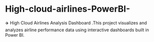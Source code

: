 # High-cloud-airlines-PowerBI-
✈️ High Cloud Airlines Analysis Dashboard .This project visualizes and analyzes airline performance data using interactive dashboards built in Power BI.
